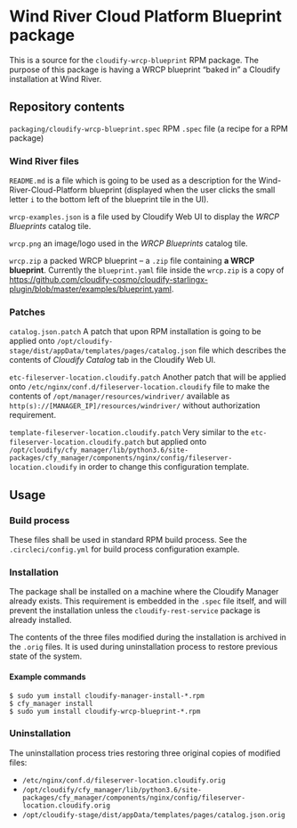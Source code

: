 # Wind River Cloud Platform Blueprint package

This is a source for the `cloudify-wrcp-blueprint` RPM package.  The purpose of this package is having a WRCP blueprint “baked in” a Cloudify installation at Wind River.

## Repository contents

`packaging/cloudify-wrcp-blueprint.spec`    RPM `.spec` file (a recipe for a RPM package)

### Wind River files

`README.md` is a file which is going to be used as a description for the Wind-River-Cloud-Platform blueprint (displayed when the user clicks the small letter `i` to the bottom left of the blueprint tile in the UI).

`wrcp-examples.json`    is a file used by Cloudify Web UI to display the *WRCP Blueprints* catalog tile.

`wrcp.png`  an image/logo used in the *WRCP Blueprints* catalog tile.

`wrcp.zip`  a packed WRCP blueprint – a `.zip` file containing **a WRCP blueprint**.  Currently the `blueprint.yaml` file inside the `wrcp.zip` is a copy of https://github.com/cloudify-cosmo/cloudify-starlingx-plugin/blob/master/examples/blueprint.yaml.

### Patches

`catalog.json.patch`    A patch that upon RPM installation is going to be applied onto `/opt/cloudify-stage/dist/appData/templates/pages/catalog.json` file which describes the contents of *Cloudify Catalog* tab in the Cloudify Web UI.

`etc-fileserver-location.cloudify.patch`    Another patch that will be applied onto `/etc/nginx/conf.d/fileserver-location.cloudify` file to make the contents of `/opt/manager/resources/windriver/` available as `http(s)://[MANAGER_IP]/resources/windriver/` without authorization requirement.

`template-fileserver-location.cloudify.patch`    Very similar to the `etc-fileserver-location.cloudify.patch` but applied onto `/opt/cloudify/cfy_manager/lib/python3.6/site-packages/cfy_manager/components/nginx/config/fileserver-location.cloudify` in order to change this configuration template.


## Usage

### Build process

These files shall be used in standard RPM build process.  See the `.circleci/config.yml` for build process configuration example.

### Installation

The package shall be installed on a machine where the Cloudify Manager already exists.  This requirement is embedded in the `.spec` file itself, and will prevent the installation unless the `cloudify-rest-service` package is already installed.

The contents of the three files modified during the installation is archived in the `.orig` files.  It is used during uninstallation process to restore previous state of the system.

#### Example commands

```
$ sudo yum install cloudify-manager-install-*.rpm
$ cfy_manager install
$ sudo yum install cloudify-wrcp-blueprint-*.rpm
```

### Uninstallation

The uninstallation process tries restoring three original copies of modified files:

 * `/etc/nginx/conf.d/fileserver-location.cloudify.orig`
 * `/opt/cloudify/cfy_manager/lib/python3.6/site-packages/cfy_manager/components/nginx/config/fileserver-location.cloudify.orig`
 * `/opt/cloudify-stage/dist/appData/templates/pages/catalog.json.orig`
 
